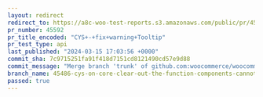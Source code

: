 ```yaml
---
layout: redirect
redirect_to: https://a8c-woo-test-reports.s3.amazonaws.com/public/pr/45592/api/index.html
pr_number: 45592
pr_title_encoded: "CYS+-+fix+warning+Tooltip"
pr_test_type: api
last_published: "2024-03-15 17:03:56 +0000"
commit_sha: 7c9715251fa91f418d7151cd8121490cd57e9d88
commit_message: "Merge branch 'trunk' of github.com:woocommerce/woocommerce into 45486…"
branch_name: 45486-cys-on-core-clear-out-the-function-components-cannot-be-given-refs-error-whenever-switching-headers
passed: true
---
```

